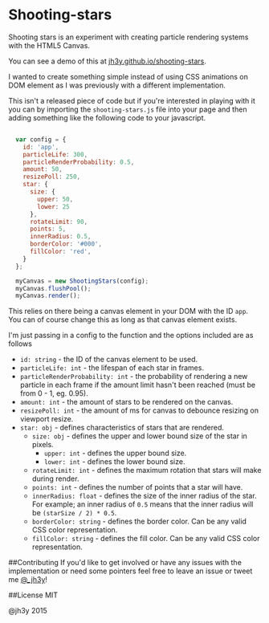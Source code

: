 # Shooting-stars

Shooting stars is an experiment with creating particle rendering systems with the HTML5 Canvas.

You can see a demo of this at [jh3y.github.io/shooting-stars](http://jh3y.github.io/shooting-stars).

I wanted to create something simple instead of using CSS animations on DOM element as I was previously with a different implementation.

This isn't a released piece of code but if you're interested in playing with it you can by importing the `shooting-stars.js` file into your page and then adding something like the following code to your javascript.

```javascript

  var config = {
    id: 'app',
    particleLife: 300,
    particleRenderProbability: 0.5,
    amount: 50,
    resizePoll: 250,
    star: {
      size: {
        upper: 50,
        lower: 25
      },
      rotateLimit: 90,
      points: 5,
      innerRadius: 0.5,
      borderColor: '#000',
      fillColor: 'red',
    }
  };

  myCanvas = new ShootingStars(config);
  myCanvas.flushPool();
  myCanvas.render();

```
This relies on there being a canvas element in your DOM with the ID `app`. You can of course change this as long as that canvas element exists.

I'm just passing in a config to the function and the options included are as follows

* `id: string` - the ID of the canvas element to be used.
* `particleLife: int` - the lifespan of each star in frames.
* `particleRenderProbability: int` - the probability of rendering a new particle in each frame if the amount limit hasn't been reached (must be from 0 - 1, eg. 0.95).
* `amount: int` - the amount of stars to be rendered on the canvas.
* `resizePoll: int` - the amount of ms for canvas to debounce resizing on viewport resize.
* `star: obj` - defines characteristics of stars that are rendered.
    * `size: obj` - defines the upper and lower bound size of the star in pixels.
      * `upper: int` - defines the upper bound size.
      * `lower: int` - defines the lower bound size.
    * `rotateLimit: int` - defines the maximum rotation that stars will make during render.
    * `points: int` - defines the number of points that a star will have.
    * `innerRadius: float` - defines the size of the inner radius of the star. For example; an inner radius of `0.5` means that the inner radius will be `(starSize / 2) * 0.5`.
    * `borderColor: string` - defines the border color. Can be any valid CSS color representation.
    * `fillColor: string` - defines the fill color. Can be any valid CSS color representation.

##Contributing
If you'd like to get involved or have any issues with the implementation or need some pointers feel free to leave an issue or tweet me [@_jh3y](http://twitter.com/@_jh3y)!

##License
MIT

@jh3y 2015
